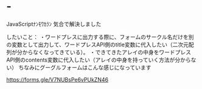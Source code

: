 # -
JavaScriptﾅﾝﾓﾜｶﾗﾝ 気合で解決しました

したいこと：
・ワードプレスに出力する際に、フォームのサークル名だけを別の変数として出力して、ワードプレスAPI側のtitle変数に代入したい（二次元配列が分からなくなってきている）。
・できてきたアレイの中身をワードプレスAPI側のcontents変数に代入したい（アレイの中身を持っていく方法が分からない）
ちなみにグーグルフォームはこんな感じになっています

https://forms.gle/V7NUBsPe6vPUkZN46
